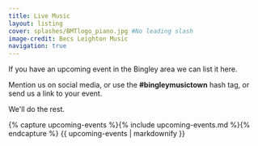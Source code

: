 ```yaml
---
title: Live Music
layout: listing
cover: splashes/BMTlogo_piano.jpg #No leading slash
image-credit: Becs Leighton Music
navigation: true
---
```


If you have an upcoming event in the Bingley area we can list it here. 

Mention us on social media, or use the **#bingleymusictown** hash tag, or send us a link to your event. 

We'll do the rest.

{% capture upcoming-events %}{% include upcoming-events.md %}{% endcapture %}
{{ upcoming-events | markdownify }}

